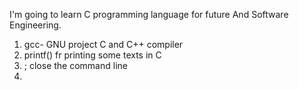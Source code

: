 I'm going to learn C programming language for future
And Software Engineering. 
1. gcc- GNU project C and C++ compiler
2. printf() fr printing some texts in C
3. ; close the command line
4. 

